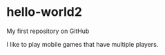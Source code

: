 # hello-world2
My first repository on GitHub

I like to play mobile games that have multiple players.
